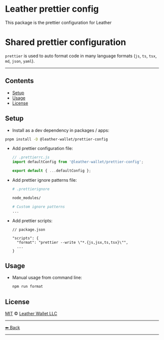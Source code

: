 # Leather prettier config

This package is the prettier configuration for Leather

# Shared prettier configuration

`prettier` is used to auto format code in many language formats (`js`, `ts`, `tsx`, `md`, `json`, `yaml`).

---

## Contents

- [Setup](#setup)
- [Usage](#usage)
- [License](#license)

## Setup

- Install as a dev dependency in packages / apps:

```sh
pnpm install -D @leather-wallet/prettier-config
```

- Add prettier configuration file:

  ```js
  // .prettierrc.js
  import defaultConfig from '@leather-wallet/prettier-config';

  export default { ...defaultConfig };
  ```

- Add prettier ignore patterns file:

  ```sh
  # .prettierignore

  node_modules/

  # Custom ignore patterns
  ...
  ```

- Add prettier scripts:

  ```jsonc
  // package.json

  "scripts": {
    "format": "prettier --write \"*.{js,jsx,ts,tsx}\"",
    ...
  }
  ```

## Usage

- Manual usage from command line:

  ```sh
  npm run format
  ```

## License

[MIT](../../LICENSE) © [Leather Wallet LLC](https://github.com/leather-io/mono)

---

[⬅ Back](../../README.md)

---
